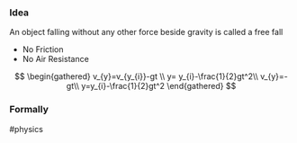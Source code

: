 ### Idea
An object falling without any other force beside gravity is called a free fall
- No Friction
- No Air Resistance

$$
\begin{gathered}
v_{y}=v_{y_{i}}-gt \\
y= y_{i}-\frac{1}{2}gt^2\\
v_{y}=-gt\\
y=y_{i}-\frac{1}{2}gt^2
\end{gathered}
$$

### Formally



#physics 